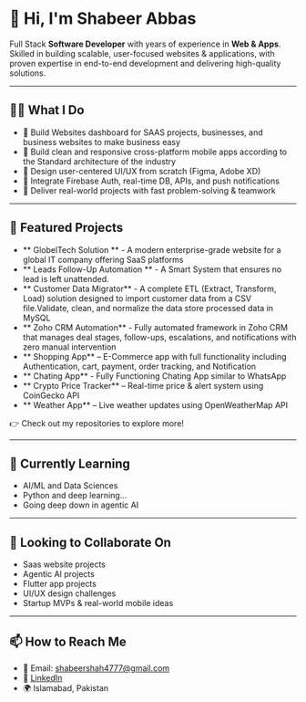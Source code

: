 # 👋 Hi, I'm Shabeer Abbas

Full Stack **Software Developer** with years of experience in **Web & Apps**. Skilled in building scalable, user-focused 
websites & applications, with proven expertise in end-to-end development and delivering high-quality 
solutions.  

---

## 👨‍💻 What I Do
- 🌱 Build Websites dashboard for SAAS projects, businesses, and business websites to make business easy
- 🔧 Build clean and responsive cross-platform mobile apps according to the Standard architecture of the industry
- 🎨 Design user-centered UI/UX from scratch (Figma, Adobe XD)
- 🔐 Integrate Firebase Auth, real-time DB, APIs, and push notifications
- 🚀 Deliver real-world projects with fast problem-solving & teamwork

---

## 🚀 Featured Projects
- ** GlobelTech Solution **  - A modern enterprise-grade website for a global IT company offering SaaS platforms
- ** Leads Follow-Up Automation ** - A Smart System that ensures no lead is left unattended.
- ** Customer Data Migrator** - A complete ETL (Extract, Transform, Load) solution designed to import customer data from a CSV file.Validate, clean, and normalize the data store processed data in MySQL
- ** Zoho CRM Automation** - Fully automated framework in Zoho CRM that manages deal stages, follow-ups, escalations, and notifications with zero manual intervention
- ** Shopping App** – E-Commerce app with full functionality including Authentication, cart, payment, order tracking, and Notification
- ** Chating App** - Fully Functioning Chating App similar to WhatsApp
- ** Crypto Price Tracker** – Real-time price & alert system using CoinGecko API
- ** Weather App** – Live weather updates using OpenWeatherMap API

👉 Check out my repositories to explore more!

---

## 🌱 Currently Learning
- AI/ML and Data Sciences
- Python and deep learning...
- Going deep down in agentic AI

---

## 🤝 Looking to Collaborate On
- Saas website projects
- Agentic AI projects
- Flutter app projects
- UI/UX design challenges
- Startup MVPs & real-world mobile ideas

---

## 📫 How to Reach Me
- 📧 Email: shabeershah4777@gmail.com  
- 💼 [LinkedIn](https://www.linkedin.com/in/syed-shabeer-abbas-shah/)  
- 🌍 Islamabad, Pakistan

